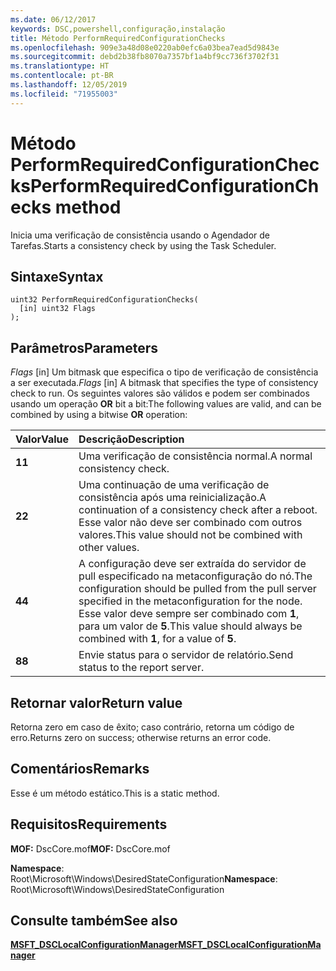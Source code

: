 ```yaml
---
ms.date: 06/12/2017
keywords: DSC,powershell,configuração,instalação
title: Método PerformRequiredConfigurationChecks
ms.openlocfilehash: 909e3a48d08e0220ab0efc6a03bea7ead5d9843e
ms.sourcegitcommit: debd2b38fb8070a7357bf1a4bf9cc736f3702f31
ms.translationtype: HT
ms.contentlocale: pt-BR
ms.lasthandoff: 12/05/2019
ms.locfileid: "71955003"
---
```

# <a name="performrequiredconfigurationchecks-method"></a><span data-ttu-id="8ea85-103">Método PerformRequiredConfigurationChecks</span><span class="sxs-lookup"><span data-stu-id="8ea85-103">PerformRequiredConfigurationChecks method</span></span>

<span data-ttu-id="8ea85-104">Inicia uma verificação de consistência usando o Agendador de Tarefas.</span><span class="sxs-lookup"><span data-stu-id="8ea85-104">Starts a consistency check by using the Task Scheduler.</span></span>

## <a name="syntax"></a><span data-ttu-id="8ea85-105">Sintaxe</span><span class="sxs-lookup"><span data-stu-id="8ea85-105">Syntax</span></span>

```mof
uint32 PerformRequiredConfigurationChecks(
  [in] uint32 Flags
);
```

## <a name="parameters"></a><span data-ttu-id="8ea85-106">Parâmetros</span><span class="sxs-lookup"><span data-stu-id="8ea85-106">Parameters</span></span>

<span data-ttu-id="8ea85-107">*Flags* \[in\] Um bitmask que especifica o tipo de verificação de consistência a ser executada.</span><span class="sxs-lookup"><span data-stu-id="8ea85-107">*Flags* \[in\] A bitmask that specifies the type of consistency check to run.</span></span> <span data-ttu-id="8ea85-108">Os seguintes valores são válidos e podem ser combinados usando um operação **OR** bit a bit:</span><span class="sxs-lookup"><span data-stu-id="8ea85-108">The following values are valid, and can be combined by using a bitwise **OR** operation:</span></span>

|<span data-ttu-id="8ea85-109">Valor</span><span class="sxs-lookup"><span data-stu-id="8ea85-109">Value</span></span> |<span data-ttu-id="8ea85-110">Descrição</span><span class="sxs-lookup"><span data-stu-id="8ea85-110">Description</span></span> |
|:--- |:---|
|<span data-ttu-id="8ea85-111">**1**</span><span class="sxs-lookup"><span data-stu-id="8ea85-111">**1**</span></span> | <span data-ttu-id="8ea85-112">Uma verificação de consistência normal.</span><span class="sxs-lookup"><span data-stu-id="8ea85-112">A normal consistency check.</span></span> |
|<span data-ttu-id="8ea85-113">**2**</span><span class="sxs-lookup"><span data-stu-id="8ea85-113">**2**</span></span> | <span data-ttu-id="8ea85-114">Uma continuação de uma verificação de consistência após uma reinicialização.</span><span class="sxs-lookup"><span data-stu-id="8ea85-114">A continuation of a consistency check after a reboot.</span></span> <span data-ttu-id="8ea85-115">Esse valor não deve ser combinado com outros valores.</span><span class="sxs-lookup"><span data-stu-id="8ea85-115">This value should not be combined with other values.</span></span> |
|<span data-ttu-id="8ea85-116">**4**</span><span class="sxs-lookup"><span data-stu-id="8ea85-116">**4**</span></span> | <span data-ttu-id="8ea85-117">A configuração deve ser extraída do servidor de pull especificado na metaconfiguração do nó.</span><span class="sxs-lookup"><span data-stu-id="8ea85-117">The configuration should be pulled from the pull server specified in the metaconfiguration for the node.</span></span> <span data-ttu-id="8ea85-118">Esse valor deve sempre ser combinado com **1**, para um valor de **5**.</span><span class="sxs-lookup"><span data-stu-id="8ea85-118">This value should always be combined with **1**, for a value of **5**.</span></span> |
|<span data-ttu-id="8ea85-119">**8**</span><span class="sxs-lookup"><span data-stu-id="8ea85-119">**8**</span></span> | <span data-ttu-id="8ea85-120">Envie status para o servidor de relatório.</span><span class="sxs-lookup"><span data-stu-id="8ea85-120">Send status to the report server.</span></span> |

## <a name="return-value"></a><span data-ttu-id="8ea85-121">Retornar valor</span><span class="sxs-lookup"><span data-stu-id="8ea85-121">Return value</span></span>

<span data-ttu-id="8ea85-122">Retorna zero em caso de êxito; caso contrário, retorna um código de erro.</span><span class="sxs-lookup"><span data-stu-id="8ea85-122">Returns zero on success; otherwise returns an error code.</span></span>

## <a name="remarks"></a><span data-ttu-id="8ea85-123">Comentários</span><span class="sxs-lookup"><span data-stu-id="8ea85-123">Remarks</span></span>

<span data-ttu-id="8ea85-124">Esse é um método estático.</span><span class="sxs-lookup"><span data-stu-id="8ea85-124">This is a static method.</span></span>

## <a name="requirements"></a><span data-ttu-id="8ea85-125">Requisitos</span><span class="sxs-lookup"><span data-stu-id="8ea85-125">Requirements</span></span>

<span data-ttu-id="8ea85-126">**MOF:** DscCore.mof</span><span class="sxs-lookup"><span data-stu-id="8ea85-126">**MOF:** DscCore.mof</span></span>

<span data-ttu-id="8ea85-127">**Namespace**: Root\Microsoft\Windows\DesiredStateConfiguration</span><span class="sxs-lookup"><span data-stu-id="8ea85-127">**Namespace**: Root\Microsoft\Windows\DesiredStateConfiguration</span></span>

## <a name="see-also"></a><span data-ttu-id="8ea85-128">Consulte também</span><span class="sxs-lookup"><span data-stu-id="8ea85-128">See also</span></span>

[<span data-ttu-id="8ea85-129">**MSFT_DSCLocalConfigurationManager**</span><span class="sxs-lookup"><span data-stu-id="8ea85-129">**MSFT_DSCLocalConfigurationManager**</span></span>](msft-dsclocalconfigurationmanager.md)
